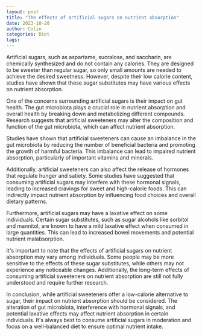 ```yaml
---
layout: post
title: "The effects of artificial sugars on nutrient absorption"
date: 2023-10-20
author: Colin
categories: Diet
tags: 
---
```


Artificial sugars, such as aspartame, sucralose, and saccharin, are chemically synthesized and do not contain any calories. They are designed to be sweeter than regular sugar, so only small amounts are needed to achieve the desired sweetness. However, despite their low calorie content, studies have shown that these sugar substitutes may have various effects on nutrient absorption.

One of the concerns surrounding artificial sugars is their impact on gut health. The gut microbiota plays a crucial role in nutrient absorption and overall health by breaking down and metabolizing different compounds. Research suggests that artificial sweeteners may alter the composition and function of the gut microbiota, which can affect nutrient absorption.

Studies have shown that artificial sweeteners can cause an imbalance in the gut microbiota by reducing the number of beneficial bacteria and promoting the growth of harmful bacteria. This imbalance can lead to impaired nutrient absorption, particularly of important vitamins and minerals.

Additionally, artificial sweeteners can also affect the release of hormones that regulate hunger and satiety. Some studies have suggested that consuming artificial sugars may interfere with these hormonal signals, leading to increased cravings for sweet and high-calorie foods. This can indirectly impact nutrient absorption by influencing food choices and overall dietary patterns.

Furthermore, artificial sugars may have a laxative effect on some individuals. Certain sugar substitutes, such as sugar alcohols like sorbitol and mannitol, are known to have a mild laxative effect when consumed in large quantities. This can lead to increased bowel movements and potential nutrient malabsorption.

It's important to note that the effects of artificial sugars on nutrient absorption may vary among individuals. Some people may be more sensitive to the effects of these sugar substitutes, while others may not experience any noticeable changes. Additionally, the long-term effects of consuming artificial sweeteners on nutrient absorption are still not fully understood and require further research.

In conclusion, while artificial sweeteners offer a low-calorie alternative to sugar, their impact on nutrient absorption should be considered. The alteration of gut microbiota, interference with hormonal signals, and potential laxative effects may affect nutrient absorption in certain individuals. It's always best to consume artificial sugars in moderation and focus on a well-balanced diet to ensure optimal nutrient intake.